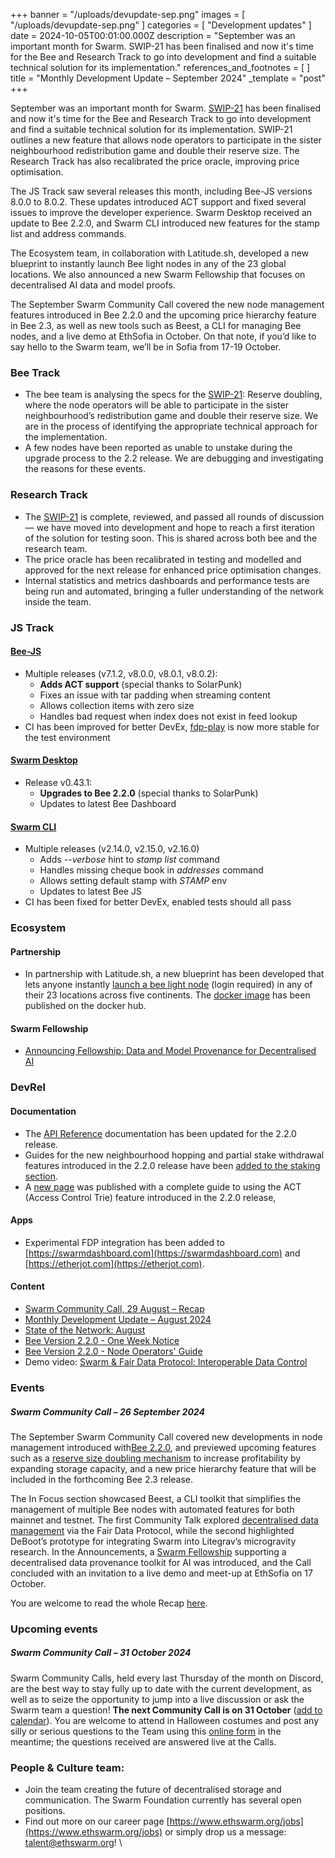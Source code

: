 +++
banner = "/uploads/devupdate-sep.png"
images = [ "/uploads/devupdate-sep.png" ]
categories = [ "Development updates" ]
date = 2024-10-05T00:01:00.000Z
description = "September was an important month for Swarm. SWIP-21 has been finalised and now it's time for the Bee and Research Track to go into development and find a suitable technical solution for its implementation."
references_and_footnotes = [ ]
title = "Monthly Development Update – September 2024"
_template = "post"
+++


September was an important month for Swarm. [SWIP-21](https://github.com/ethersphere/SWIPs/pull/56/files) has been finalised and now it's time for the Bee and Research Track to go into development and find a suitable technical solution for its implementation. SWIP-21 outlines a new feature that allows node operators to participate in the sister neighbourhood redistribution game and double their reserve size. The Research Track has also recalibrated the price oracle, improving price optimisation.

The JS Track saw several releases this month, including Bee-JS versions 8.0.0 to 8.0.2. These updates introduced ACT support and fixed several issues to improve the developer experience. Swarm Desktop received an update to Bee 2.2.0, and Swarm CLI introduced new features for the stamp list and address commands.

The Ecosystem team, in collaboration with Latitude.sh, developed a new blueprint to instantly launch Bee light nodes in any of the 23 global locations. We also announced a new Swarm Fellowship that focuses on decentralised AI data and model proofs.

The September Swarm Community Call covered the new node management features introduced in Bee 2.2.0 and the upcoming price hierarchy feature in Bee 2.3, as well as new tools such as Beest, a CLI for managing Bee nodes, and a live demo at EthSofia in October. On that note, if you’d like to say hello to the Swarm team, we’ll be in Sofia from 17-19 October.


### Bee Track  
* The bee team is analysing the specs for the [SWIP-21](https://github.com/ethersphere/SWIPs/pull/56/files): Reserve doubling, where the node operators will be able to participate in the sister neighbourhood’s redistribution game and double their reserve size. We are in the process of identifying the appropriate technical approach for the implementation.
* A few nodes have been reported as unable to unstake during the upgrade process to the 2.2 release. We are debugging and investigating the reasons for these events.


### Research Track 
* The [SWIP-21](https://github.com/ethersphere/SWIPs/pull/56/files) is complete, reviewed, and passed all rounds of discussion — we have moved into development and hope to reach a first iteration of the solution for testing soon. This is shared across both bee and the research team.
* The price oracle has been recalibrated in testing and modelled and approved for the next release for enhanced price optimisation changes. 
* Internal statistics and metrics dashboards and performance tests are being run and automated, bringing a fuller understanding of the network inside the team. 


### JS Track 
#### [Bee-JS](https://github.com/ethersphere/bee-js)
* Multiple releases (v7.1.2, v8.0.0, v8.0.1, v8.0.2):
    * **Adds ACT support** (special thanks to SolarPunk)
    * Fixes an issue with tar padding when streaming content
    * Allows collection items with zero size
    * Handles bad request when index does not exist in feed lookup
* CI has been improved for better DevEx, [fdp-play](https://github.com/fairDataSociety/fdp-play) is now more stable for the test environment


#### [Swarm Desktop](https://github.com/ethersphere/swarm-desktop)
* Release v0.43.1:
    * **Upgrades to Bee 2.2.0** (special thanks to SolarPunk)
    * Updates to latest Bee Dashboard


#### [Swarm CLI](https://github.com/ethersphere/swarm-cli)
* Multiple releases (v2.14.0, v2.15.0, v2.16.0)
    * Adds *--verbose* hint to *stamp list* command
    * Handles missing cheque book in *addresses* command
    * Allows setting default stamp with *STAMP* env
    * Updates to latest Bee JS
* CI has been fixed for better DevEx, enabled tests should all pass


### Ecosystem 
#### Partnership
* In partnership with Latitude.sh, a new blueprint has been developed that lets anyone instantly [launch a bee light node](https://www.latitude.sh/dashboard/tm/test-project/launchpad/models/create/1cnxvazdFwuBm5vWtab0Bg) (login required) in any of their 23 locations across five continents. The [docker image](https://hub.docker.com/r/ethersphere/latitudesh-bee-blueprint/) has been published on the docker hub.


#### Swarm Fellowship
* [Announcing Fellowship: Data and Model Provenance for Decentralised AI](https://blog.ethswarm.org/foundation/2024/announcing-fellowship-data-and-model-provenance-for-decentralised-ai/)


### DevRel 
#### Documentation 
* The [API Reference](https://docs.ethswarm.org/api/) documentation has been updated for the 2.2.0 release.
* Guides for the new neighbourhood hopping and partial stake withdrawal features introduced in the 2.2.0 release have been [added to the staking section](https://docs.ethswarm.org/docs/bee/working-with-bee/staking/#partial-stake-withdrawals).
* A [new page](https://docs.ethswarm.org/docs/develop/tools-and-features/act) was published with a complete guide to using the ACT (Access Control Trie) feature introduced in the 2.2.0 release, 


#### Apps
* Experimental FDP integration has been added to [https://swarmdashboard.com](https://swarmdashboard.com) and [https://etherjot.com](https://etherjot.com). 


#### Content 
* [Swarm Community Call, 29 August – Recap](https://blog.ethswarm.org/foundation/2024/swarm-community-call-29-august-recap/)
* [Monthly Development Update – August 2024](https://blog.ethswarm.org/foundation/2024/monthly-development-update-august-2024/)
* [State of the Network: August](https://blog.ethswarm.org/foundation/2024/state-of-the-network-august-2024/)
* [Bee Version 2.2.0 - One Week Notice](https://blog.ethswarm.org/foundation/2024/bee-2-2-pre-release/)
* [Bee Version 2.2.0 - Node Operators' Guide](https://blog.ethswarm.org/foundation/2024/bee-2-2-guide/)
* Demo video: [Swarm & Fair Data Protocol: Interoperable Data Control](https://www.youtube.com/watch?v=_9bypBE5kOM)


### Events 
##### **Swarm Community Call – 26 September 2024**

The September Swarm Community Call covered new developments in node management introduced with[Bee 2.2.0](https://blog.ethswarm.org/foundation/2024/bee-2-2-guide/), and previewed upcoming features such as a [reserve size doubling mechanism](https://github.com/ethersphere/SWIPs/pull/56) to increase profitability by expanding storage capacity, and a new price hierarchy feature that will be included in the forthcoming Bee 2.3 release. 

The In Focus section showcased Beest, a CLI toolkit that simplifies the management of multiple Bee nodes with automated features for both mainnet and testnet. The first Community Talk explored [decentralised data management](https://www.youtube.com/watch?v=_9bypBE5kOM) via the Fair Data Protocol, while the second highlighted DeBoot’s prototype for integrating Swarm into Litegrav’s microgravity research. In the Announcements, a [Swarm Fellowship](https://blog.ethswarm.org/foundation/2024/announcing-fellowship-data-and-model-provenance-for-decentralised-ai/) supporting a decentralised data provenance toolkit for AI was introduced, and the Call concluded with an invitation to a live demo and meet-up at EthSofia on 17 October. 

You are welcome to read the whole Recap [here](https://blog.ethswarm.org/foundation/2024/swarm-community-call-26-september-recap/).


### Upcoming events


##### **Swarm Community Call – 31 October 2024**

Swarm Community Calls, held every last Thursday of the month on Discord, are the best way to stay fully up to date with the current development, as well as to seize the opportunity to jump into a live discussion or ask the Swarm team a question! **The next Community Call is on 31 October** ([add to calendar](https://www.addevent.com/event/Vz23167077)). You are welcome to attend in Halloween costumes and post any silly or serious questions to the Team using this [online form](https://airtable.com/appNS3aNAw7rihPeg/shrBRyrMkXFsJvLS3) in the meantime; the questions received are answered live at the Calls. 


### People & Culture team:
* Join the team creating the future of decentralised storage and communication. The Swarm Foundation currently has several open positions. 
* Find out more on our career page [https://www.ethswarm.org/jobs](https://www.ethswarm.org/jobs) or simply drop us a message: talent@ethswarm.org! \
